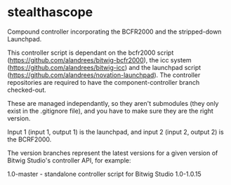 stealthascope
=============

Compound controller incorporating the BCFR2000 and the stripped-down Launchpad.

This controller script is dependant on the bcfr2000 script (https://github.com/alandrees/bitwig-bcfr2000), the icc system (https://github.com/alandrees/bitwig-icc) and the launchpad script (https://github.com/alandrees/novation-launchpad).  The controller repositories are required to have the  component-controller branch checked-out.

These are managed independantly, so they aren't submodules (they only exist in the .gitignore file), and you have to make sure they are the right version.

Input 1 (input 1, output 1) is the launchpad, and input 2 (input 2, output 2) is the BCRF2000.

The version branches represent the latest versions for a given version of Bitwig Studio's controller API, for example:

1.0-master - standalone controller script for Bitwig Studio 1.0-1.0.15
